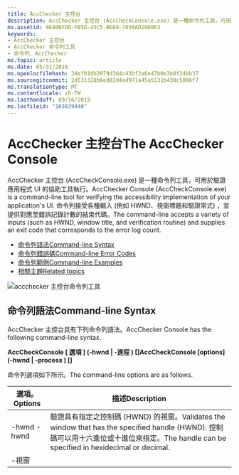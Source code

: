 ```yaml
---
title: AccChecker 主控台
description: AccChecker 主控台 (AccCheckConsole.exe) 是一種命令列工具，可用於驗證應用程式 UI 的協助工具執行。
ms.assetid: 9E80BFDD-FB5D-45C5-BE69-7036AD29D863
keywords:
- AccChecker 主控台
- AccChecker 命令列工具
- 命令列、AccChecker
ms.topic: article
ms.date: 05/31/2018
ms.openlocfilehash: 34ef010b2079d364c43bf2a6e47b0e3b0f24bb37
ms.sourcegitcommit: 2d531328b6ed82d4ad971a45a5131b430c5866f7
ms.translationtype: MT
ms.contentlocale: zh-TW
ms.lasthandoff: 09/16/2019
ms.locfileid: "103839440"
---
```

# <a name="the-accchecker-console"></a><span data-ttu-id="7ad66-106">AccChecker 主控台</span><span class="sxs-lookup"><span data-stu-id="7ad66-106">The AccChecker Console</span></span>

<span data-ttu-id="7ad66-107">AccChecker 主控台 (AccCheckConsole.exe) 是一種命令列工具，可用於驗證應用程式 UI 的協助工具執行。</span><span class="sxs-lookup"><span data-stu-id="7ad66-107">AccChecker Console (AccCheckConsole.exe) is a command-line tool for verifying the accessibility implementation of your application's UI.</span></span> <span data-ttu-id="7ad66-108">命令列接受各種輸入 (例如 HWND、視窗標題和驗證常式) ，並提供對應至錯誤記錄計數的結束代碼。</span><span class="sxs-lookup"><span data-stu-id="7ad66-108">The command-line accepts a variety of inputs (such as HWND, window title, and verification routine) and supplies an exit code that corresponds to the error log count.</span></span>

-   [<span data-ttu-id="7ad66-109">命令列語法</span><span class="sxs-lookup"><span data-stu-id="7ad66-109">Command-line Syntax</span></span>](#command-line-syntax)
-   [<span data-ttu-id="7ad66-110">命令列錯誤碼</span><span class="sxs-lookup"><span data-stu-id="7ad66-110">Command-line Error Codes</span></span>](#command-line-error-codes)
-   [<span data-ttu-id="7ad66-111">命令列範例</span><span class="sxs-lookup"><span data-stu-id="7ad66-111">Command-line Examples</span></span>](#command-line-examples)
-   [<span data-ttu-id="7ad66-112">相關主題</span><span class="sxs-lookup"><span data-stu-id="7ad66-112">Related topics</span></span>](#related-topics)

![accchecker 主控台命令列工具](images/accchecker-console.png)

## <a name="command-line-syntax"></a><span data-ttu-id="7ad66-114">命令列語法</span><span class="sxs-lookup"><span data-stu-id="7ad66-114">Command-line Syntax</span></span>

<span data-ttu-id="7ad66-115">AccChecker 主控台具有下列命令列語法。</span><span class="sxs-lookup"><span data-stu-id="7ad66-115">AccChecker Console has the following command-line syntax.</span></span>

<span data-ttu-id="7ad66-116">**AccCheckConsole \[ 選項 \] (-hwnd <hwnd> \| -進程 <name>) \[<dlls>\]**</span><span class="sxs-lookup"><span data-stu-id="7ad66-116">**AccCheckConsole \[options\] (-hwnd <hwnd> \| -process <name>) \[<dlls>\]**</span></span>

<span data-ttu-id="7ad66-117">命令列選項如下所示。</span><span class="sxs-lookup"><span data-stu-id="7ad66-117">The command-line options are as follows.</span></span>



| <span data-ttu-id="7ad66-118">選項。</span><span class="sxs-lookup"><span data-stu-id="7ad66-118">Options</span></span>                                                                                                                                                         | <span data-ttu-id="7ad66-119">描述</span><span class="sxs-lookup"><span data-stu-id="7ad66-119">Description</span></span>                                                                                                                  |
|-----------------------------------------------------------------------------------------------------------------------------------------------------------------|------------------------------------------------------------------------------------------------------------------------------|
| <span data-ttu-id="7ad66-120"><span id="-hwnd__hwnd_"></span><span id="-HWND__HWND_"></span>-hwnd <hwnd></span><span class="sxs-lookup"><span data-stu-id="7ad66-120"><span id="-hwnd__hwnd_"></span><span id="-HWND__HWND_"></span>-hwnd <hwnd></span></span><br/>                                                                     | <span data-ttu-id="7ad66-121">驗證具有指定之控制碼 (HWND) 的視窗。</span><span class="sxs-lookup"><span data-stu-id="7ad66-121">Validates the window that has the specified handle (HWND).</span></span> <span data-ttu-id="7ad66-122">控制碼可以用十六進位或十進位來指定。</span><span class="sxs-lookup"><span data-stu-id="7ad66-122">The handle can be specified in hexidecimal or decimal.</span></span><br/> |
| <span data-ttu-id="7ad66-123"><span id="-window__title_"></span><span id="-WINDOW__TITLE_"></span>-視窗 <title></span><span class="sxs-lookup"><span data-stu-id="7ad66-123"><span id="-window__title_"></span><span id="-WINDOW__TITLE_"></span>-window <title></span></span><br/>                                                            | <span data-ttu-id="7ad66-124">驗證具有指定之標題的視窗。</span><span class="sxs-lookup"><span data-stu-id="7ad66-124">Validates the window that has the specified title.</span></span><br/>                                                                |
| <span data-ttu-id="7ad66-125"><span id="__________________-process__name_"></span><span id="__________________-PROCESS__NAME_"></span> -進程 <name></span><span class="sxs-lookup"><span data-stu-id="7ad66-125"><span id="__________________-process__name_"></span><span id="__________________-PROCESS__NAME_"></span> -process <name></span></span><br/>                       | <span data-ttu-id="7ad66-126">驗證具有指定名稱之進程的主視窗。</span><span class="sxs-lookup"><span data-stu-id="7ad66-126">Validates the main window of the process that has the specified name.</span></span><br/>                                             |
| <span data-ttu-id="7ad66-127"><span id="____________________________-list"></span><span id="____________________________-LIST"></span> -list</span><span class="sxs-lookup"><span data-stu-id="7ad66-127"><span id="____________________________-list"></span><span id="____________________________-LIST"></span> -list</span></span><br/>                                       | <span data-ttu-id="7ad66-128">列出所有可用的驗證常式。</span><span class="sxs-lookup"><span data-stu-id="7ad66-128">Lists all of the available verification routines.</span></span><br/>                                                                 |
| <span data-ttu-id="7ad66-129"><span id="__________________-enable__name_"></span><span id="__________________-ENABLE__NAME_"></span> -啟用 <name></span><span class="sxs-lookup"><span data-stu-id="7ad66-129"><span id="__________________-enable__name_"></span><span id="__________________-ENABLE__NAME_"></span> -enable <name></span></span><br/>                          | <span data-ttu-id="7ad66-130">執行指定的驗證常式。</span><span class="sxs-lookup"><span data-stu-id="7ad66-130">Runs the specified verification routine.</span></span> <span data-ttu-id="7ad66-131">此選項可指定一次以上。</span><span class="sxs-lookup"><span data-stu-id="7ad66-131">This option can be specified more than once.</span></span><br/>                             |
| <span data-ttu-id="7ad66-132"><span id="_____________________________-disable__name_"></span><span id="_____________________________-DISABLE__NAME_"></span> -停用 <name></span><span class="sxs-lookup"><span data-stu-id="7ad66-132"><span id="_____________________________-disable__name_"></span><span id="_____________________________-DISABLE__NAME_"></span> -disable <name></span></span><br/> | <span data-ttu-id="7ad66-133">除了指定的驗證常式之外，全部執行。</span><span class="sxs-lookup"><span data-stu-id="7ad66-133">Runs all but the specified verification routine.</span></span> <span data-ttu-id="7ad66-134">此選項可指定一次以上。</span><span class="sxs-lookup"><span data-stu-id="7ad66-134">This option can be specified more than once.</span></span><br/>                     |
| <span data-ttu-id="7ad66-135"><span id="___________-log__info_warn_err_"></span><span id="___________-LOG__INFO_WARN_ERR_"></span> -log (info \| 警告 \| err) </span><span class="sxs-lookup"><span data-stu-id="7ad66-135"><span id="___________-log__info_warn_err_"></span><span id="___________-LOG__INFO_WARN_ERR_"></span> -log (info\|warn\|err)</span></span><br/>                          | <span data-ttu-id="7ad66-136">將記錄的最低事件評等。</span><span class="sxs-lookup"><span data-stu-id="7ad66-136">The lowest event rating that will be logged.</span></span><br/>                                                                      |
| <span data-ttu-id="7ad66-137"><span id="__________________-logfile__file_"></span><span id="__________________-LOGFILE__FILE_"></span> -logfile <file></span><span class="sxs-lookup"><span data-stu-id="7ad66-137"><span id="__________________-logfile__file_"></span><span id="__________________-LOGFILE__FILE_"></span> -logfile <file></span></span><br/>                       | <span data-ttu-id="7ad66-138">將輸出寫入指定的記錄檔。</span><span class="sxs-lookup"><span data-stu-id="7ad66-138">Write the output to the specified log file.</span></span> <span data-ttu-id="7ad66-139">此選項可指定一次以上。</span><span class="sxs-lookup"><span data-stu-id="7ad66-139">This option can be specified more than once.</span></span><br/>                          |
| <span data-ttu-id="7ad66-140"><span id="-suppress__file_"></span><span id="-SUPPRESS__FILE_"></span>-隱藏 <file></span><span class="sxs-lookup"><span data-stu-id="7ad66-140"><span id="-suppress__file_"></span><span id="-SUPPRESS__FILE_"></span>-suppress <file></span></span><br/>                                                         | <span data-ttu-id="7ad66-141">使用指定的 XML 檔案來抑制錯誤。</span><span class="sxs-lookup"><span data-stu-id="7ad66-141">Use the specified XML file to suppress errors.</span></span> <br/>                                                                   |
| <span data-ttu-id="7ad66-142"><span id="-quiet"></span><span id="-QUIET"></span>-quiet</span><span class="sxs-lookup"><span data-stu-id="7ad66-142"><span id="-quiet"></span><span id="-QUIET"></span>-quiet</span></span><br/>                                                                                             | <span data-ttu-id="7ad66-143">請勿將記錄輸出寫入至 stdout。</span><span class="sxs-lookup"><span data-stu-id="7ad66-143">Do not write logging output to stdout.</span></span><br/>                                                                            |
| <span data-ttu-id="7ad66-144"><span id="-help__________________________________"></span><span id="-HELP__________________________________"></span>-help</span><span class="sxs-lookup"><span data-stu-id="7ad66-144"><span id="-help__________________________________"></span><span id="-HELP__________________________________"></span>-help</span></span> <br/>                           | <span data-ttu-id="7ad66-145">顯示快速協助。</span><span class="sxs-lookup"><span data-stu-id="7ad66-145">Displays quick help.</span></span> <br/>                                                                                             |



 

## <a name="command-line-error-codes"></a><span data-ttu-id="7ad66-146">命令列錯誤碼</span><span class="sxs-lookup"><span data-stu-id="7ad66-146">Command-line Error Codes</span></span>

<span data-ttu-id="7ad66-147">以下是使用 "echo% errorlevel%" 時，從 AccCheckConsole 傳回的錯誤碼。</span><span class="sxs-lookup"><span data-stu-id="7ad66-147">Following are error codes returned from AccCheckConsole when using "echo %errorlevel%"</span></span>



| <span data-ttu-id="7ad66-148">錯誤碼</span><span class="sxs-lookup"><span data-stu-id="7ad66-148">Error code</span></span>                       | <span data-ttu-id="7ad66-149">描述</span><span class="sxs-lookup"><span data-stu-id="7ad66-149">Description</span></span>                                 |
|----------------------------------|---------------------------------------------|
| <span data-ttu-id="7ad66-150"><span id="0"></span>0</span><span class="sxs-lookup"><span data-stu-id="7ad66-150"><span id="0"></span>0</span></span><br/> | <span data-ttu-id="7ad66-151">沒有錯誤和警告。</span><span class="sxs-lookup"><span data-stu-id="7ad66-151">No errors and no warnings.</span></span><br/>       |
| <span data-ttu-id="7ad66-152"><span id="1"></span>1</span><span class="sxs-lookup"><span data-stu-id="7ad66-152"><span id="1"></span>1</span></span><br/> | <span data-ttu-id="7ad66-153">已要求使用方式語句。</span><span class="sxs-lookup"><span data-stu-id="7ad66-153">Usages statement was requested.</span></span> <br/> |
| <span data-ttu-id="7ad66-154"><span id="2"></span>2</span><span class="sxs-lookup"><span data-stu-id="7ad66-154"><span id="2"></span>2</span></span><br/> | <span data-ttu-id="7ad66-155">錯誤與警告。</span><span class="sxs-lookup"><span data-stu-id="7ad66-155">Errors and no warnings.</span></span><br/>          |
| <span data-ttu-id="7ad66-156"><span id="3"></span>3</span><span class="sxs-lookup"><span data-stu-id="7ad66-156"><span id="3"></span>3</span></span><br/> | <span data-ttu-id="7ad66-157">錯誤和警告。</span><span class="sxs-lookup"><span data-stu-id="7ad66-157">Errors and warnings.</span></span><br/>             |
| <span data-ttu-id="7ad66-158"><span id="4"></span>4</span><span class="sxs-lookup"><span data-stu-id="7ad66-158"><span id="4"></span>4</span></span><br/> | <span data-ttu-id="7ad66-159">警告但沒有錯誤。</span><span class="sxs-lookup"><span data-stu-id="7ad66-159">Warnings but no errors.</span></span><br/>          |
| <span data-ttu-id="7ad66-160"><span id="5"></span>5</span><span class="sxs-lookup"><span data-stu-id="7ad66-160"><span id="5"></span>5</span></span><br/> | <span data-ttu-id="7ad66-161">不正確命令列。</span><span class="sxs-lookup"><span data-stu-id="7ad66-161">Invalid command line.</span></span> <br/>           |



 

## <a name="command-line-examples"></a><span data-ttu-id="7ad66-162">命令列範例</span><span class="sxs-lookup"><span data-stu-id="7ad66-162">Command-line Examples</span></span>

<span data-ttu-id="7ad66-163">以下是數個 AccChecker 主控台命令列範例。</span><span class="sxs-lookup"><span data-stu-id="7ad66-163">Following are several AccChecker Console command-line examples.</span></span>

-   <span data-ttu-id="7ad66-164">在具有指定名稱的視窗上執行所有驗證。</span><span class="sxs-lookup"><span data-stu-id="7ad66-164">Run all verifications on a window with a specified name.</span></span>

    <span data-ttu-id="7ad66-165">**AccCheckConsole-視窗「未命名-記事本」**</span><span class="sxs-lookup"><span data-stu-id="7ad66-165">**AccCheckConsole -window "Untitled - Notepad"**</span></span>

-   <span data-ttu-id="7ad66-166">針對 HWND 執行驗證的子集，並指定隱藏專案檔。</span><span class="sxs-lookup"><span data-stu-id="7ad66-166">Run a subset of the verifications against an HWND, specifying a suppression file.</span></span>

    <span data-ttu-id="7ad66-167">**AccCheckConsole-hwnd 0x00382f00-enable CheckTabbing-enable CheckName-抑制 suppress.xml**</span><span class="sxs-lookup"><span data-stu-id="7ad66-167">**AccCheckConsole -hwnd 0x00382f00 -enable CheckTabbing -enable CheckName -suppress suppress.xml**</span></span>

-   <span data-ttu-id="7ad66-168">從新的驗證 DLL 執行所有驗證。</span><span class="sxs-lookup"><span data-stu-id="7ad66-168">Run all verifications from a new verification DLL.</span></span>

    <span data-ttu-id="7ad66-169">**AccCheckConsole-視窗「未命名-記事本」 VerificationRoutine1.dll**</span><span class="sxs-lookup"><span data-stu-id="7ad66-169">**AccCheckConsole -window "Untitled - Notepad" VerificationRoutine1.dll**</span></span>

## <a name="related-topics"></a><span data-ttu-id="7ad66-170">相關主題</span><span class="sxs-lookup"><span data-stu-id="7ad66-170">Related topics</span></span>

<dl> <dt>

[<span data-ttu-id="7ad66-171">UI 協助工具檢查程式</span><span class="sxs-lookup"><span data-stu-id="7ad66-171">UI Accessibility Checker</span></span>](ui-accessibility-checker.md)
</dt> </dl>

 

 





